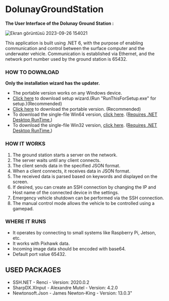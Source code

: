 # DolunayGroundStation

**The User Interface of the Dolunay Ground Station :**

![Ekran görüntüsü 2023-09-26 154021](https://github.com/yunusefeyilmaz/DolunayYerIstasyonu/assets/89478740/9eb303c1-7be6-4448-8f64-6653ae4795ad)

This application is built using .NET 6, with the purpose of enabling communication and control between the surface computer and the underwater vehicle. Communication is established via Ethernet, and the network port number used by the ground station is 65432.

### HOW TO DOWNLOAD
**Only the installation wizard has the updater.**
- The portable version works on any Windows device.
- [Click here](https://github.com/yunusefeyilmaz/dolunay-ground-station/releases/download/v2.1.3/DolunayGroundStationSetup.zip) to download setup wizard.(Run "RunThisForSetup.exe" for setup.)(Recommended)
- [Click here](https://github.com/yunusefeyilmaz/DolunayGroundStation/releases/download/v2.1.3/DolunayGroundStation-portable.zip) to download the portable version. (Recommended)
- To download the single-file Win64 version, [click here](https://github.com/yunusefeyilmaz/DolunayGroundStation/releases/download/v2.1.3/DolunayGroundStation-win64bit.zip). ([Requires .NET Desktop RunTime.](https://dotnet.microsoft.com/en-us/download/dotnet/6.0))
- To download the single-file Win32 version, [click here](https://github.com/yunusefeyilmaz/DolunayGroundStation/releases/download/v2.1.3/DolunayGroundStation-win32bit.zip). ([Requires .NET Desktop RunTime.](https://dotnet.microsoft.com/en-us/download/dotnet/6.0))

### HOW IT WORKS

1. The ground station starts a server on the network.
2. The server waits until any client connects.
3. The client sends data in the specified JSON format.
4. When a client connects, it receives data in JSON format.
5. The received data is parsed based on keywords and displayed on the screen.
6. If desired, you can create an SSH connection by changing the IP and Host name of the connected device in the settings.
7. Emergency vehicle shutdown can be performed via the SSH connection.
8. The manual control mode allows the vehicle to be controlled using a gamepad.

### WHERE IT RUNS
- It operates by connecting to small systems like Raspberry Pi, Jetson, etc.
- It works with Pixhawk data.
- Incoming image data should be encoded with base64.
- Default port value 65432.

## USED PACKAGES
- SSH.NET - Renci - Version: 2020.0.2
- SharpDX.XInput - Alexandre Mutel - Version: 4.2.0
- Newtonsoft.Json - James Newton-King - Version: 13.0.3"
